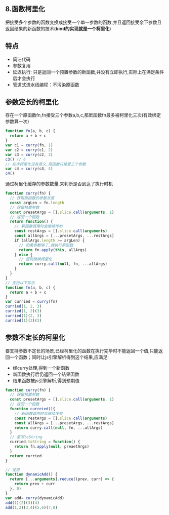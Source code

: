 ## 8.函数柯里化
把接受多个参数的函数变换成接受一个单一参数的函数,并且返回接受余下参数且返回结果的新函数的技术(**bind的实现就是一个柯里化**)  
## 特点
- 简洁代码
- 参数复用
- 延迟执行: 只是返回一个预置参数的新函数,并没有立即执行,实际上在满足条件后才会执行
- 管道式流水线编程：不污染原函数  

## 参数定长的柯里化
存在一个原函数fn,fn接受三个参数a,b,c,那麽函数fn最多被柯里化三次(有效绑定参数算一次)
```js
function fn(a, b, c) {
  return a + b + c
}
var c1 = curry(fn, 1)
var c2 = curry(c1, 2)
var c3 = curry(c2, 3)
c3() // 6
// 在次柯里化没有意义,原函数只接受三个参数
var c4 = curry(c4, 4)
c4()
```
通过柯里化缓存的参数数量,来判断是否到达了执行时机
```js
function curry(fn) {
  // 获取原函数的参数长度
  const argLen = fn.length
  // 保留预置参数
  const presetArgs = [].slice.call(arguments, 1)
  // 返回一个函数
  return function() {
    // 新函数调用时会继续传参
    const restArgs = [].slice.call(arguments)
    const allArgs = [...presetArgs, ...restArgs]
    if (allArgs.length >= argLen) {
      // 如果参数够了,就执行原函数
      return fn.apply(this, allArgs)
    } else {
      // 否则继续柯里化
      return curry.call(null, fn, ...allArgs)
    }
  }
}
// 支持以下写法
function fn(a, b, c) {
  return a + b + c
}
var curried = curry(fn)
curried(1, 2, 3)
curried(1, 2)(3)
curried(1)(2, 3)
curried(1)(2)(3)
```
## 参数不定长的柯里化
要支持参数不定长的场景,已经柯里化的函数在执行完毕时不能返回一个值,只能返回一个函数；同时让js引擎解析得到这个结果,应满足:
- 经curry处理,得到一个新函数
- 新函数执行后仍返回一个结果函数
- 结果函数被js引擎解析,得到预期值
```js
function curry(fn) {
  // 保留预置参数
  const presetArgs = [].slice.call(arguments, 1)
  // 返回一个函数
  function curreied(){
    // 新函数调用时会继续传参
    const restArgs = [].slice.call(arguments)
    const allArgs = [...presetArgs, ...restArgs]
    return curry.call(null, fn, ...allArgs)
  }
  // 重写toString
  curried.toString = function() {
    return fn.apply(null, preaetArgs)
  }
  return curried
}

// 使用
function dynamicAdd() {
  return [...arguments].reduce((prev, curr) => {
    return prev + curr
  }, 0)
}
var add= curry(dynamicAdd)
add(1)(2)(3)(4)
add(1,2)(3,4)(5,6)(7,8)
```